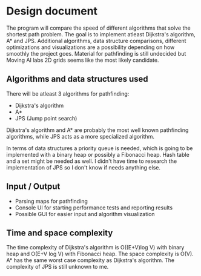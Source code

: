 # Design document

The program will compare the speed of different algorithms that solve the shortest path problem. The goal is to implement atleast Dijkstra's algorithm, A* and JPS. Additional algorithms, data structure comparisons, different optimizations and visualizations are a possibility depending on how smoothly the project goes. Material for pathfinding is still undecided but Moving AI labs 2D grids seems like the most likely candidate.

## Algorithms and data structures used

There will be atleast 3 algorithms for pathfinding:
- Dijkstra's algorithm
- A*
- JPS (Jump point search)

Dijkstra's algorithm and A* are probably the most well known pathfinding algorithms, while JPS acts as a more specialized algorithm.

In terms of data structures a priority queue is needed, which is going to be implemented with a binary heap or possibly a Fibonacci heap. Hash table and a set might be needed as well. I didn't have time to research the implementation of JPS so I don't know if needs anything else.

## Input / Output

- Parsing maps for pathfinding
- Console UI for starting performance tests and reporting results
- Possible GUI for easier input and algorithm visualization

## Time and space complexity

The time complexity of Dijkstra's algorithm is O((E+V)log V) with binary heap and O(E+V log V) with Fibonacci heap. The space complexity is O(V). A* has the same worst case complexity as Dijkstra's algorithm. The complexity of JPS is still unknown to me.

